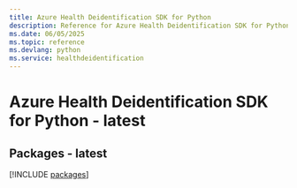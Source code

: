 ```yaml
---
title: Azure Health Deidentification SDK for Python
description: Reference for Azure Health Deidentification SDK for Python
ms.date: 06/05/2025
ms.topic: reference
ms.devlang: python
ms.service: healthdeidentification
---
```

# Azure Health Deidentification SDK for Python - latest
## Packages - latest
[!INCLUDE [packages](health-deidentification-index.md)]